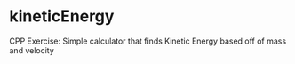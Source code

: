 # kineticEnergy
CPP Exercise: Simple calculator that finds Kinetic Energy based off of mass and velocity
